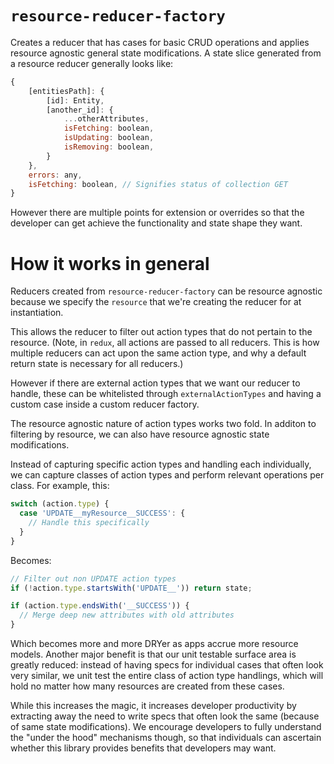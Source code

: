 # `resource-reducer-factory`

Creates a reducer that has cases for basic CRUD operations and applies resource
agnostic general state modifications. A state slice generated from a resource
reducer generally looks like:

```js
{
    [entitiesPath]: {
        [id]: Entity,
        [another_id]: {
            ...otherAttributes,
            isFetching: boolean,
            isUpdating: boolean,
            isRemoving: boolean,
        }
    },
    errors: any,
    isFetching: boolean, // Signifies status of collection GET
}
```

However there are multiple points for extension or overrides so that the
developer can get achieve the functionality and state shape they want.

# How it works in general

Reducers created from `resource-reducer-factory` can be resource agnostic
because we specify the `resource` that we're creating the reducer for at instantiation.

This allows the reducer to filter out action types that do not pertain to the
resource. (Note, in `redux`, all actions are passed to all reducers. This is
how multiple reducers can act upon the same action type, and why a default
return state is necessary for all reducers.)

However if there are external action types that we want our reducer
to handle, these can be whitelisted through `externalActionTypes` and having a
custom case inside a custom reducer factory.

The resource agnostic nature of action types works two fold. In additon to
filtering by resource, we can also have resource agnostic state modifications.

Instead of capturing specific action types and handling each individually, we
can capture classes of action types and perform relevant operations per class.
For example, this:

```js
switch (action.type) {
  case 'UPDATE__myResource__SUCCESS': {
    // Handle this specifically
  }
}
```

Becomes:

```js
// Filter out non UPDATE action types
if (!action.type.startsWith('UPDATE__')) return state;

if (action.type.endsWith('__SUCCESS')) {
  // Merge deep new attributes with old attributes
}
```

Which becomes more and more DRYer as apps accrue more resource models. Another
major benefit is that our unit testable surface area is greatly reduced:
instead of having specs for individual cases that often look very similar, we
unit test the entire class of action type handlings, which will hold no matter
how many resources are created from these cases.

While this increases the magic, it increases developer productivity by
extracting away the need to write specs that often look the same (because of
same state modifications). We encourage developers to fully understand the
"under the hood" mechanisms though, so that individuals can ascertain whether
this library provides benefits that developers may want.
